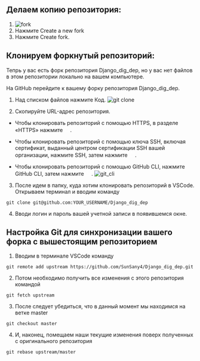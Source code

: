 ## Делаем копию репозитория:
1. ![fork](https://docs.github.com/assets/cb-34352/mw-1440/images/help/repository/fork-button.webp)
2. Нажмите Create a new fork
3. Нажмите Create fork.

## Клонируем форкнутый репозиторий:

Тепрь у вас есть форк репозитория Django_dig_dep, но у вас нет файлов в этом репозитории локально на вашем компьютере.

На GitHub перейдите к вашему форку репозитория Django_dig_dep.

1. Над списком файлов нажмите Код.
![git clone](https://docs.github.com/assets/cb-13128/mw-1440/images/help/repository/code-button.webp)

2. Скопируйте URL-адрес репозитория. 
- Чтобы клонировать репозиторий с помощью HTTPS, в разделе «HTTPS» нажмите <svg version="1.1" fill="white" width="16" height="16" viewBox="0 0 16 16" class="octicon octicon-paste" aria-label="Copy to clipboard" role="img"><path d="M3.626 3.533a.249.249 0 0 0-.126.217v9.5c0 .138.112.25.25.25h8.5a.25.25 0 0 0 .25-.25v-9.5a.249.249 0 0 0-.126-.217.75.75 0 0 1 .752-1.298c.541.313.874.89.874 1.515v9.5A1.75 1.75 0 0 1 12.25 15h-8.5A1.75 1.75 0 0 1 2 13.25v-9.5c0-.625.333-1.202.874-1.515a.75.75 0 0 1 .752 1.298ZM5.75 1h4.5a.75.75 0 0 1 .75.75v3a.75.75 0 0 1-.75.75h-4.5A.75.75 0 0 1 5 4.75v-3A.75.75 0 0 1 5.75 1Zm.75 3h3V2.5h-3Z"></path></svg>.

- Чтобы клонировать репозиторий с помощью ключа SSH, включая сертификат, выданный центром сертификации SSH вашей организации, нажмите SSH, затем нажмите <svg version="1.1" fill="white" width="16" height="16" viewBox="0 0 16 16" class="octicon octicon-paste" aria-label="Copy to clipboard" role="img"><path d="M3.626 3.533a.249.249 0 0 0-.126.217v9.5c0 .138.112.25.25.25h8.5a.25.25 0 0 0 .25-.25v-9.5a.249.249 0 0 0-.126-.217.75.75 0 0 1 .752-1.298c.541.313.874.89.874 1.515v9.5A1.75 1.75 0 0 1 12.25 15h-8.5A1.75 1.75 0 0 1 2 13.25v-9.5c0-.625.333-1.202.874-1.515a.75.75 0 0 1 .752 1.298ZM5.75 1h4.5a.75.75 0 0 1 .75.75v3a.75.75 0 0 1-.75.75h-4.5A.75.75 0 0 1 5 4.75v-3A.75.75 0 0 1 5.75 1Zm.75 3h3V2.5h-3Z"></path></svg>.

- Чтобы клонировать репозиторий с помощью GitHub CLI, нажмите GitHub CLI, затем нажмите <svg version="1.1" fill="white" width="16" height="16" viewBox="0 0 16 16" class="octicon octicon-copy" aria-label="Copy to clipboard" role="img"><path d="M0 6.75C0 5.784.784 5 1.75 5h1.5a.75.75 0 0 1 0 1.5h-1.5a.25.25 0 0 0-.25.25v7.5c0 .138.112.25.25.25h7.5a.25.25 0 0 0 .25-.25v-1.5a.75.75 0 0 1 1.5 0v1.5A1.75 1.75 0 0 1 9.25 16h-7.5A1.75 1.75 0 0 1 0 14.25Z"></path><path d="M5 1.75C5 .784 5.784 0 6.75 0h7.5C15.216 0 16 .784 16 1.75v7.5A1.75 1.75 0 0 1 14.25 11h-7.5A1.75 1.75 0 0 1 5 9.25Zm1.75-.25a.25.25 0 0 0-.25.25v7.5c0 .138.112.25.25.25h7.5a.25.25 0 0 0 .25-.25v-7.5a.25.25 0 0 0-.25-.25Z"></path></svg>.
![git_cli](https://docs.github.com/assets/cb-60499/mw-1440/images/help/repository/https-url-clone-cli.webp)

3. После идем в папку, куда хотим клонировать репозиторий в VSCode.
Открываем терминал и вводим команду 
```
git clone git@github.com:YOUR_USERNAME/Django_dig_dep
```
4. Вводи логин и пароль вашей учетной записи в появившемся окне.

## Настройка Git для синхронизации вашего форка с вышестоящим репозиторием

1. Вводим в терминале VSCode команду 
```
git remote add upstream https://github.com/SunSany4/Django_dig_dep.git
```

2. Потом необходимо получить все изменения с этого репозитория командой
``` 
git fetch upstream
```

3. После следует убедиться, что в данный момент мы находимся на ветке master 
```
git checkout master
```

4. И, наконец, помещаем наши текущие изменения поверх полученных с оригинального репозитория 
```
git rebase upstream/master
```


